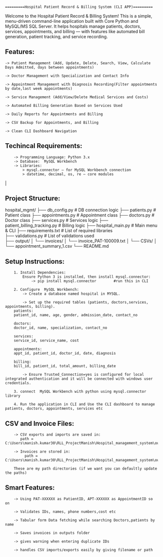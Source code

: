 	=========Hospital Patient Record & Billing System (CLI APP)=========

Welcome to the Hospital Patient Record & Billing System! This is a simple, menu-driven command-line application built with Core Python and MySQL/MS SQL Server.
It helps hospitals manage patients, doctors, services, appointments, and billing — with features like automated bill generation, patient tracking, and service recording.

## Features:
    -> Patient Management (Add, Update, Delete, Search, View, Calculate Days Admitted, days between appointments)

    -> Doctor Management with Specialization and Contact Info

    -> Appointment Management with Diagnosis Recording(Filter appointments by date,last week appointments)

    -> Service Management (Add/View/Delete Medical Services and Costs)

    -> Automated Billing Generation Based on Services Used

    -> Daily Reports for Appointments and Billing

    -> CSV Backup for Appointments, and Billing

    -> Clean CLI Dashboard Navigation
 
 
## Techincal Requirements:
        -> Programming Language: Python 3.x
        -> Database:  MySQL Workbench
        -> Libraries:
            > mysql.connector – for MySQL Workbench connection
            > datetime, decimal, os, re – core modules
 |
 
## Project Structure:
hospital_mgmt/
	├── db_config.py # DB connection logic
	├── patients.py # Patient class
	├── appointments.py # Appointment class
	├── doctors.py # Doctor class
	├── services.py # Services logic
	├── patient_billing_tracking.py # Billing logic
	├── hospital_main.py # Main menu & CLI
	├── requirements.txt # List of required libraries	
	├── validations.py # List of validations used		
	├── output/
	│ └── invoices/
	│ 	└── invoice_PAT-100009.txt
	│ └── CSVs/
	│ 	└── appointment_summary_1.csv
	└── README.md

## Setup Instructions:
        1. Install Dependencies:
            Ensure Python 3 is installed, then install mysql.connector:
                -> pip install mysql.connector        #run this in CLI
 
        2. Configure  MySQL Workbench:
            -> Create a database named hospital in MYSQL.
 
            -> Set up the required tables (patients, doctors,services, appointments, billing).
		patients:
		patient_id, name, age, gender, admission_date, contact_no

		doctors:
		doctor_id, name, specialization, contact_no

		services:
		service_id, service_name, cost

		appointments:
		appt_id, patient_id, doctor_id, date, diagnosis

		billing:
		bill_id, patient_id, total_amount, billing_date
 
            -> Ensure Trusted_Connection=yes is configured for local integrated authentication and it will be connected with windows user       credentials.
 
        3. connect  MySQL Workbench with python using mysql.connector  library
 
        4. Run the application in CLI and Use the CLI dashboard to manage patients, doctors, appointments, services etc
 
 
## CSV and Invoice Files:
        -> CSV exports and imports are saved in:
           path = C:\Users\manish.kumar30\RLL_ProjectManish\Hospital_management_system\output\CSVs
 
        -> Invoices are stored in:
             path = C:\Users\manish.kumar30\RLL_ProjectManish\Hospital_management_system\output\invoices
 
        These are my path directories (if we want you can defaultly update the paths)
 
 
## Smart Features:
        -> Using PAT-XXXXXX as PatientID, APT-XXXXXX as AppointmentID so on
 
        -> Validates IDs, names, phone numbers,cost etc
 
        -> Tabular form Data fetching while searching Doctors,patients by name
 
        -> Saves invoices in outputs folder
 
        -> gives warning when entering duplicate IDs
 
        -> handles CSV imports/exports easily by giving filename or path